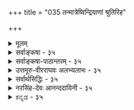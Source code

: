 +++
title = "035 तन्मात्रेष्विन्द्रियाणां श्रुतिरिह"

+++
<details><summary>मूलम्</summary>

तन्मात्रेष्विन्द्रियाणां श्रुतिरिह न लयं वक्ति किंतु प्रवेशं नो चेत्पृथ्व्यादिवाक्येष्विव हि लयपदं व्योम्नि चाक्षेषु च स्यात् ।  
भूतैराप्यायितत्वात्क्वचिदुपचरिता भौतिकत्वोक्तिरेषामन्नाप्तेजोमयत्वं श्रुतिरपि हि मनःप्राणवाचामुवाच ॥ ३५ ॥
</details>

<details><summary>सर्वाङ्कषा - ३५</summary>

। 

I 

ननु 'इन्द्रियाणि तन्मात्रेषु लीयन्ते' (सुबा.) इति सुबालोपनिषदि तन्मात्रेषु इन्द्रियाणां लयः श्रूयते । लयश्च सर्वत्रोपादानकारण एव । एवञ्च इन्द्रियाणां तन्मात्रेषु लयात्, तन्मात्राणां भूतसूक्ष्मरूपत्वात्, तेषामेवेन्द्रियोपादानत्वात् सिद्धं भौतिकत्वमिन्द्रियाणाम्, न त्वाहङ्कारिकत्वमिति शङ्कायामाह - तन्मात्रेष्वित्यादि । **श्रुतिः** = उक्तसौबालश्रुतिः इन्द्रियाणां तन्मात्रेषु लयं न वक्ति, किन्तु **प्रवेशम्** = संश्लेषमात्रम् । नो **चेत्** = एवमनङ्गीकारे **इह** = अस्यां श्रुतौ **लयपदम्** = ' लीयते' इति लयवाचकं पदं पृथ्व्यादि- **वाक्येष्विव** = 'पृथिव्यप्सु प्रलीयते' इत्यादिपूर्वतनवाक्येष्विव, **व्योम्नि** =आकाशविषये, अक्षेषु **च** = इन्द्रियविषये च स्यात्; न चैतदिष्टम् । 'आकाशमिन्द्रियेषु इन्द्रियाणि तन्मात्रेषु' (सुबा.) इति उपनिषदानुपूर्वी । 



36. 

[[78]]

भूतैराप्यायितत्वात् क्वचिदुपचरिता भौतिकत्वोक्तिरेषाम् 

अन्नाप्तेजोमयत्वं श्रुतिरपि हि मनः प्राणवाचामुवाच ॥35॥ 

[कर्मेन्द्रियसाधनम् ] 

रूपादिज्ञानसिद्धौ यदि करणतया कल्पनं धीन्द्रियाणां 

तद्वत् गत्यादिकर्मस्वपि करणतया सन्तु कर्मेन्द्रियाणि । 

आकाशस्य इन्द्रियेषु लयः संश् लेषमात्रमेव स्यात्, न तु मुख्यो लयः । आकाशस्येन्द्रियोपादानकत्वाभावात् । अतः तन्मात्रेषु इन्द्रियाणां लयः नात्र विवक्षितः । तस्मादिन्द्रियाणि अहङ्कारतत्त्वोपादानकान्येव ॥ 

ननु ' घ्राणमुक्तं पृथिव्याः ' 'वाय्वात्मकं स्पर्शनमामन्ति' इत्याद्यायुर्वेदवचनेषु इन्द्रियाणां भौतिकत्वमुक्तं किलेति शङ्कां परिहरति — भूतैरित्यादिना । क्वचित् **एषाम्** = इन्द्रियाणाम् भौतिकत्वोक्तिः भूतैराप्यायितत्वात् उपचरिता । आप्यायनं पोषणम्, उपोद्बलनं वा । तत्तद्भूतैः तत्तदिन्द्रियाप्यायनं वर्तत एव । अत उक्तवचनम् औपचारिकम्, न मुख्यमित्यवगन्तव्यम् । तत्र श्रुतावप्यौपचारिकप्रयोगे प्रमाणमाहअन्नेत्यादि । श्रुतिरपि हि मनः प्राणवाचमिअन्नाप्तेजोमयत्वा **आह** = 'अन्नमयं हि सौम्य मनः, आपोमयः प्राणः, तेजोमयी वाक्' (छां.6-5-4) इति हि श्रुतिः मनस अन्नमयत्वम्, प्राणस्याम्मयत्वम्, वाचस्तेजोमयत्वं चाह । तत्र मयडर्थः मुख्यः न कस्यापि संमतः । किन्तु पोषकत्वमादायौपचारिकः मयट् इत्येव सर्वसंमतम् । अतः श्रुतावप्यौपचारिकाः प्रयोगास्तात्पर्यविशेषगर्भा दृश्यन्त एव । तद्वदेवेन्द्रियाणां भौतिकत्वोक्तिरप्यौपचारिकी ॥ 

ननु मातापितृसहस्रेभ्योऽपि वत्सलतरं वेदाख्यं शास्त्रमित्यसकृदुच्यते । तादृशी मानवहितायैव प्रवृत्ता वाणी विवादस्यावकाशो यथा न लेशतोऽपि स्यात्, तथा किमिति सत्यं स्पष्टं नोपदिशतीति चेत्, किमित्यङ्ग! न जानासि, इममपि संशयं सैव दैवी वाक् परिहरत्यसकृत् 'परोक्षप्रिया इव हि देवाः । प्रत्यक्षद्विषः” इति । इदमपि 'अपात्रे सत्यं मा गच्छतु' इत्यभिप्रायेणैव । प्रसिद्धैव किलेयं श्रुतिः 'विद्या ह वै ब्राह्मणमाजगाम गोपाय मा शेवधिस्तेऽहमस्मि । असूयकायानृजवेऽयताय न मां ब्रूया वीर्यवती तदा स्याम् ॥' इति । इदमपि वा कुतः ? अन्यस्मै तु 'कर्मण्येवाधिकारस्ते मा फलेषु कदाचन' इत्युपदिश्यत इति चेत्, सत्यम् । तदप्यन्येषां हितायैव । 'अहिरेव विजानीयादहेः पादान्न संशयः' इति न्यायः प्रसिद्ध एव ॥ 

तपसैवाधिगम्येषु विषयेषु स्वबुद्धितः । विवदेयुर्यदि जनाः, किं कुर्याद्दिव्यवागपि । जिज्ञासेरन् यदात्मार्थं श्रद्धया विनयेन च । नूनं कृपामयी सैव किङ्कुर्याद्दिव्यवागियम् ॥ 

अन्तत आचार्यवर्यैश्शिक्षितं स्मर्तव्यम् - 'चिन्तासाफल्यमान्द्ये श्रमबाहुल्ये, तत्रोदासितव्यम्' इति ( जड. श्लो. 15, 64) ॥ ३५ ॥
</details>


<details><summary>सर्वाङ्कषा-पाठान्तरम् - ३५</summary>

ननु 'इन्द्रियाणि तन्मात्रेषु लीयन्ते' (सुबा.) इति युबालोपनिषदि तन्मात्रेषु इन्द्रियाणां लयः श्रूयते । लयश्च सर्वत्रोपादानकारण एव । एवञ्च इन्द्रियाणां तन्मात्रेषु लयात्‌, तन्मात्राणां भूतसूक्ष्मरूपत्वात्‌, तेषामेवेन्द्रियोपादानत्वात्‌ सिद्धं भौतिकत्वमिन्द्रियाणाम्‌, न त्वाहङ्कारिकत्वमिति शङ्कायामाह - तन्मात्रेष्वि- त्यादि । श्रुतिः = उक्तसौबालश्रुतिः इन्द्रियाणां तन्मात्रेषु लयं न वक्ति, किन्तु प्रवेशम्‌ = संश्लेषमात्रम्‌ । नो चेत्‌ = एवमनङ्गीकारे इह = अस्यां श्रुतौ लयपदम्‌ = 'लीयते' इति लयवाचकं पदं पृथ्व्यादि- वाक्येष्विव = 'पृथिव्यप्सु प्रलीयते' इत्यादिपूर्वतनवाक्येष्विव, व्योम्नि = आकाशविषये, अक्षेषु च = इन्द्रियविषये च स्यात्‌; न चैतदिष्टम्‌ । 'आकाशमिन्द्रियेषु इन्द्रियाणि तन्मात्रेषु' (सुबा.) इति उपनिषदानुपूर्वी ।   
आकाशस्य इन्द्रियेषु लयः संष्लेषमात्रमेव स्यात्‌, न तु मुख्यो लयः । आकाशस्येन्द्रियोपादानकत्वा- भावात्‌ । अतः तन्मात्रेषु इन्द्रियाणां लयः नात्र विवक्षितः । तस्मादिन्द्रियाणि अहङ्कारतत्त्वोपादानकान्येव ॥   
ननु 'घ्राणमुक्तं पृथिव्याः ' 'वाय्वात्मकं स्पर्शनमामन्ति' इत्याद्यायुर्वेदवचनेषु इन्द्रियाणां भौतिकत्वमुक्तं किलेति शङ्कां परिहरति – भूतैरित्यादिना । क्कचित्‌ एषाम्‌ = इन्द्रियाणां भौतिकत्वोक्तिः भूतैराप्यायित- त्वात्‌ उपचरिता । आप्यायनं पोषणम्‌, उपोद्वलनं वा । तत्तद्भूतेः तत्तदिन्द्रियाप्यायनं वर्तत एव । अत उक्तवचनम्‌ औपचारिकम्‌, न मुख्यमित्यवगन्तव्यम्‌ । तत्र श्रुतावप्यौपचारिकप्रयोगे प्रमाणमाह - अन्नेत्यादि । श्रुतिरपि हि मन: प्राणवाचामे अन्नाप्तेजोमयत्वम् आह = 'अन्नमयं हि सौम्य मनः, आपोमयः प्राणः, तेजोमयी वाक्‌' (छां .६-५-४) इति हि श्रुतिः मनस अन्नमयत्वम्‌, प्राणस्याम्मयत्वम्‌, वाचस्तेजोमयत्वं चाह । तत्र मयडर्थः मुख्यः न कस्यापि संमतः । किन्तु पोषकत्वमादायौपचारिकः मयट्‌ इत्येव सर्वसंमतम्‌ । अतः श्रुतावप्यौपचारिकाः प्रयोगास्तात्पर्यविशेषगर्भा दृश्यन्त एव । तद्वदेवेन्द्रियाणां भौतिकत्वोक्तिरप्यौपचारिकी ॥   
ननु मातापितृसहस्रेभ्योऽपि वत्सलतरं वेदाख्यं शास्त्रमित्यसकृदुच्यते । तादृशी मानवहितायैव प्रवृत्ता वाणी विवादस्यावकाशो यथा न लेशतोऽपि स्यात्‌, तथा किमिति सत्यं स्पष्टं नोपदिशतीति चेत्‌, किमित्यङ्ग! न जानासि, इममपि संशयं सैव दैवी वाक्‌ परिहरत्यसकृत्‌ 'परोक्षप्रिया इव हि देवाः । प्रत्यक्षद्विषः' इति । इदमपि 'अपात्रे सत्यं मा गच्छतु' इत्यभिप्रायेणैव । प्रसिद्धैव किलेयं श्रुतिः 'विद्या ह वै ब्राह्मणमाजगाम गोपाय मा शेवधिस्तेऽहमस्मि । असूयकायानृजवेऽयताय न मां ब्रूया वीर्यवती तदा स्याम्‌ ॥' इति । इदमपि वा कुतः? अन्यस्मै तु 'कर्मण्येवाधिकारस्ते मा फलेषु कदाचन' इत्युपदिश्यत इति चेत्‌, सत्यम्‌ । तदप्यन्येषां हितायैव । 'अहिरेव विजानीयादहेः पादान्न संशयः' इति न्यायः प्रसिद्ध एव ॥   
तपसैवाधिगम्येषु विषयेषु स्वबुद्धितः । विवदेयुर्यदि जनाः, किं कुर्याद्दिव्यवागपि ॥   
जिज्ञासेरन्‌ यदात्मार्थं श्रद्धया विनयेन च । नूनं कृपामयी सैव किङ्कुर्याद्दिव्यवागियम्‌ ॥   
अन्तत आचार्यवर्यैश्शिक्षितं स्मर्तव्यम्‌ - 'चिन्तासाफल्यमान्द्ये श्रमबाहुल्ये, तत्रोदासितव्यम्‌' इति (जड.श्लो.१५, ६४) ॥ ३५ ॥
</details>


<details><summary>उत्तमूरु-वीरराघवः अलभ्यलाभः - ३५</summary>

अनुमानादिना मा बाधि । श्रुत्या बाधादस्मन्मतसिद्धिरिति सौबालश्रुतिमादाय शंकते तन्मात्रेष्विति । भाव्यमिति । तथा च तत्र पर्यायेषु लीयत इति पठितं व्यर्थं स्यात् । तत्पाठ एवात्राननुषङ्गज्ञापक इति भावः । आकाशप्रकृतित्वम् । आकांशमिन्द्रियेष्विति वाक्यात् आकाशं प्रति इन्द्रियाणां प्रकृतित्वम् । उक्त इति । ''पृथिव्यप्सु प्रलीयते, आपस्तेजसि लीयन्ते, तेजो वायौ लीयते, वायुराकाशे लीयते, आकाशः......तन्मात्राणि भूतादौ लीयन्ते'' इति लयक्रमोक्त्या तद्वैपरीत्येन सृष्टिक्रम उक्तप्रायः । भूतादिपदञ्च भूतानामादिः कारणमित्यर्थकं तामसाहङ्कारमाकाशकारणमाह । न केवलमेतत् । ''भूतादेराकाशमाकाशाद्वायुर्वायोरग्निरग्नेरापोऽद्भ्यः पृथिवी” इति च प्रथमखण्डे । तथाचेन्द्रियस्य नाकाशं प्रति प्रकृतित्वमित्याशयः । तत्तदिन्द्रियाप्यायकेति । 'अन्नमयं हि सोम्य मनः, आपोमयः प्राणः, तेजोमयी वाक्' इत्यादि श्रुतेरिति भावः । तथाच साक्षात्परम्परया च स्वलीनसर्वकार्यकाकाशसंसर्गरूपो विशेष इह आकाशमिन्द्रियेषु इत्येत्र विवक्षित इति भावः । तदवस्थापत्त्या - परम्परया शब्दतन्मात्नावस्थापत्त्या । बहुवचनोपपत्तिः - इन्द्रियाणि तन्मात्रेष्विति सप्तम्यन्त बहुवचननोपपत्तिः । प्रथमान्तबहुवचननिर्वाहमप्येवमेवोपर्याह । अत्रैवमित्यादिवाक्यं क्वचित् कुण्डलितम् । व्याख्यातमिति । व्यासार्यैः सुबालोपनिषदीति शेषः; तत्रैतदानुपूर्व्युपलम्भात् । एवमेतद्व्याख्याप्रदर्शनात् तत्सामरस्याय तथैव व्याख्यायत इति सूच्यते । तेनेदमपि ध्वन्यते - वायुराकाशे लीयत इत्यन्तेन पृथिव्यादिकं भूतान्तरे लीयत इत्युक्तम् । स च स्वस्वतन्मात्रद्वारेति ग्राह्यम् । आकाशस्य तन्मात्रद्वारा तामसाहंकारे लयो वक्तव्यम् । ततः  
प्राक् स्थूलानां भूतानां स्वाप्यायितसर्वेन्द्रियगतभूतांशैः संसर्गो भवतीति वक्तव्यम् । स प्रथमवाक्यस्यार्थः । स च संसर्गः तादृशाप्यायकभूतविलयस्थानभूततन्मात्रांशानां स्थूलभूतविलयस्थानभूततन्मात्रैः साकं मेलनमेवेति इन्द्रियाणि तन्मात्रेष्विति वाक्यस्यार्थः । तत्र आकाशस्यैकत्वात् अन्येषाञ्च बहुत्वात् वचनभेदः । पृथिवी स्वाप्यायितघ्राणगतस्वांशैः संसृज्यते । घ्राणाप्यायकपृथिव्यंशहेतुगन्धतन्मात्रांशो महापृथिवीलयस्थानतन्मात्रांशे तत्काले संसृज्यते इत्येवं यथायथं सर्वं विवक्षितम् । अथ सर्वांशविशिष्टं शब्दतन्मात्रं भूतादौ लीयते इति उपरितनवाक्येनोच्यते इति । एतेन सात्त्विकाहंकारकार्याणामिन्द्रियाणां सात्त्विके, तामसाहंकारकार्याणां तन्मात्रादीनाञ्च तामसे पृथगेव लयसंभवात् इन्द्रियतन्मात्रमेलनवचनं किमर्थमिति शंका निरस्ता । पृथिव्यादितत्तद्भूतं स्वस्वलयकाले इन्द्रियगत - तदाप्यायायकस्वांशस्यापि संग्रहाय इन्द्रियेषु संसृज्यते । अथ महापृथिव्यादिः इन्द्रियगतपृथिव्याद्यंशश्च गन्धतन्मात्रादितामापद्यते । एवञ्चेन्द्रियगतभूतांशतन्मात्राणां महापृथिव्यादितन्मात्राणाञ्चैकीभावः । [तदनन्तरमेवाहंकारे तन्मात्रलयः] इत्यर्थ एव सर्वव्याख्यातात्पर्यम् । आप्यायकांशलयस्यापि ज्ञापनाय पृथगुक्तिरिति । आप्यायनमिति । न तूत्पादनमित्यर्थः । अनपियद्भिरिति । न हि लोम्नामोषधीषु अप्ययस्य = लयस्य संभवोऽस्तीति भावः । श्लोके क्वचिदित्यस्य महाभारतादावित्यर्थः । आप्यत्वमिति । नेत्यनुषंगः ॥ ३५ ॥
</details>


<details><summary>सर्वार्थसिद्धिः - ३५</summary>

ननु "इन्द्रियाणि तन्मात्रेष्विति श्रुत्या भौतिकत्वममीषां भातीत्यत्राह - तन्मात्रैष्विति ॥ पूर्वापरपर्यायेष्विव आकाशेन्द्रियादिपर्याययोर्लयो न पठ्यते । न चात्रानुषङ्गः कार्यः; सति गत्यन्तरेऽध्याहारवत्तस्याप्ययोगात् । अन्यथा द्वितीयादिषु सर्वेषु पर्यायेष्वप्यनुषङ्गेण भाव्यम्; वैरूप्यायोगात् । इन्द्रियाणामाकाशप्रकृतित्वं च सर्वोपबृंहणविरुद्धम् । अस्यां चोपनिषदि भूतादेराकाश आकाशाद्वायुरित्यादिः सृष्टिक्रम उक्तः । "षोडश विकारा" इति श्रुतेश्चासामञ्जस्यं स्यात् । अतो वरमधिकरणत्वोक्तिमात्रानुसारादाकाशस्येन्द्रियेषु, तेषां चाकाशारम्भकतन्मात्रेषु प्रवेशविशेषाभिधानमित्यभिप्रायेणाह - कितु प्रवेशमिति । अयं भावः -यद्यप्याकाशस्येन्द्रियैः प्रागपि संबन्धः, तथाऽपि तत्तदिन्द्रियाप्यायकभूतांशानां स्वकारणलयक्रमात् (आकाशदशापन्नत्वात्तदानीमिन्द्रियेष्वाकाशस्यैव संसर्गः । अनन्तरमाकाशे च शब्दतन्मात्रावस्थे तानीन्द्रियाणि शब्दतन्मात्रसंसर्गीणि भवन्ति । अतस्तन्मात्रान्तराणामपि तदवस्थापत्त्या तत्तदंशभेदविवक्षया बहुवचनोपपत्तिः । अतः "तन्मात्राणि भूतादौ लीयन्त इत्यपि बहुवचनं गतार्थम् । [अत्रैवं व्याख्यातम् - इन्द्रियाप्यायक-भूतांशानां सर्वेषामाकाशतापन्नत्वादाकाशस्यैव इन्द्रियसंसर्ग आसीत् ; पञ्चानामपि भूतानां शब्दतन्मात्रापन्नत्वादिन्द्रियाणि शब्दतन्मात्रांशभेदेषु संसृष्टान्यासन्निति । एवमनभ्युपगमे वाक्यवैरूप्यदोषं व्यनक्ति - नो चेदिति । ननु "श्रोत्रं नभो घ्राणमुक्तं पृथिव्या" इत्यारभ्य "वाय्वात्मकं स्पर्शनमामनन्ति" इत्युच्यते ; "नभः श्रोत्रं च तन्मयम्" इत्यादि च । अत आहङ्कारिकत्ववाक्यं परम्परया नेयनित्यत्राह -भूतैरिति । तदिदं व्यवस्थापितं वेदार्थसंग्रहे - "भूतैस्त्वाप्यायनं महाभारत उच्यते इति । इममेव न्यायम् "अन्नमयं हि सोम्य मन आपोमयः प्राणस्तेजोमयी वाक्" इत्यादिष्वपि योजयितुमाह - अन्नाप्तेजोमयत्वमिति । न खलु हैतुकैरपि मनसः पार्थिवत्वं कल्प्यते ; वायुरूपस्य प्राणस्याप्यत्वम् ; तस्मादाप्यायनपरत्वमेव तत्र वाच्यम्, एवमन्यत्रापि । "अग्निर्वाग्भूत्वा मुखं प्राविशत्, आदित्यश्चक्षुर्भूत्वाऽक्षिणी प्राविशदित्यादिषु तत्तद्देवताधिष्ठाने तात्पर्यम् ; "अग्निं वागप्येति" इत्यप्ययश्रुतिश्चाधिष्ठातृदेवतांशापक्रमणपरेत्यभाष्यत । "ओषधीर्लोमानि" इत्यादिना अनपियद्भिर्लोमादिभिस्सह पाठात् ॥ ३५ ॥ इतीन्द्रियाणामभौतिकत्वाहङ्कारिकत्वे ॥
</details>


<details><summary>नरसिंह-देवः आनन्ददायिनी - ३५</summary>

आक्षेपिकीं संगतिमाह - नन्विति । तन्मात्रेष्विति श्रुत्येति । कार्यस्योपादान एव लयनियमादिति भावः - पूर्वापरेति । 'पृथिव्यप्सु लीयते' इत्यारभ्य 'वायुराकाशे प्रलीयते' इति पठित्वा अनन्तरं आकाश इन्द्रियेषु इन्द्रियाणि तन्मात्रेषु तन्मात्राणि भूतादौ लीयन्ते इति पठ्यते; सर्वत्र लयपदं पठित्वा मध्ययोराकाशेन्द्रियपर्याययोर्लयपदं न पठ्यत इत्यर्थः । अन्यथेति - अत्र प्रकरणे अनुषङ्गस्याभिप्रेतत्वे इत्यर्थः । ननू श्रूयमाणस्थले अनुषङ्गासंभावात् यत्र न श्रूयते तत्रानुषङ्गोऽस्तु वैरूप्यं च सोढव्यमिति चेत्; अनुषङ्गं विनाप्यर्थबोघकत्वेन वाक्यपरिसमाप्तौ वैरूप्यमभ्युपगम्य तत्कल्पनायोगात् । सोपबृंहणैतदुपनिषद्विरोधाच्चानुषङ्गो न युक्त इत्याह - इन्द्रियाणामिति । भूतादिः - तामसाहङ्कारः । षोडशेति - विकाराणां न्यूनत्वप्रसङ्गादिति भावः । नन्वनुषङ्गाभावे कथं वाक्यपरिसमाप्तिरित्यत्राह - अतो वरमिति । नन्वेवमपि प्रवेशनक्रियाया अश्रवणात् तदध्याहारादनुषङ्ग एव वरमित्यत्राह - अयं भाव इति । संसर्ग एव प्रवेशः; स च सप्तम्यर्थ इति नाध्याहार इति भावः । ननु सर्वेषामाप्यायकभूतानां तत्तन्मात्राणां च लयक्रमेण आकाशदशापत्तिः तस्यापि लयक्रमाच्छब्दतन्मात्रतापत्तिरिति तन्मात्रसंसर्गे इन्द्रियाणि तन्मात्रेष्विति सप्तमीबहुवचनमनुपपन्नं; शब्दतन्मात्रस्यैकत्वात् इत्यत आह - अत इति । लयक्रमतः तन्मात्रान्तराणामपि शव्दतन्मात्रतापत्तौ तत्तदंशभेदस्य तत्र सत्त्वादित्यर्थः । एवं प्रथमाबहुवचनमप्यनुपपन्नमित्याह -अतस्तन्मात्राणीति । अंशभेदविवक्षात इत्यर्थः । ननु आकाशस्य प्राक्तनसंबन्धापेक्षया इन्द्रियै-स्संबन्धान्तरं वाच्यं; नचाप्यायकभूतानामाकाशतापत्तिमात्रेण तत्संभवतीत्याह - अत्रैवमिति । भाष्ये इति शेषः । 'आप्यायकानां भूतानामिन्द्रियैस्संबन्धविशेषोऽस्ति । इन्द्रियसंबन्धविशेषवतां मूतानामाकाशतापन्नत्वे तत्र तत्संबन्धोऽप्याकाशे पर्यवसितः । तथा तत्संबन्धापन्नस्यैवाकाशस्य तन्मात्रतापन्नत्वे तस्संबन्धाश्रयतन्मात्रसं(तत्सं)बन्ध इन्द्रियाणामासीदित्यर्थः' इति व्याख्यातमित्यर्थः । यद्वा उक्तार्थे अभियुक्तसंमतिमाह - अत्रैवमिति । आहङ्कारिकत्वेऽप्युपबृंहणविरोधमाशङ्क्य परिहरति - ननु श्रोत्रं नभ इति । परिहारप्रकारमाह - तदिदमिति । ननु महाभारतवचनादाप्यायनमस्तु; उपबृंहणान्तराद्भौतिकत्वं चास्त्विति चेत्; न; भौतिकत्वोपबृंहणस्य आहङ्कारिकत्वश्रुतेश्चान्यतरस्यान्यथासिद्धौ वाच्यायां श्रुते प्राबल्यात् तदनुरोधादुपबृंहणं व्यवस्थाप्यम् । किंच 'स्मृत्यनवकाशदोषप्रसङ्ग इति चेन्नान्यस्सृत्यनवकाशदोषप्रसङ्गात्' इत्यादिन्यायेनापि महाभारतवचनानुसारित्वमिति भावः । तत्र युक्तिमाह - न खल्विति । अन्यपरत्वस्य परेणावश्यं वाच्यत्वादित्यर्थः । ननु 'अग्निर्वाग्भूत्वा' इत्यादिना उत्पत्तिः; 'अग्निं वागप्येति' इति लयश्च श्रूयते इत्यत्राह - अन्यत्रापीति । देवताप्रवेशाक्रमणपरत्वात् नोत्पत्तिलयपरत्वमित्यर्थः ॥ ३५ ॥  
 इन्द्रियाणां भौतिकत्वभङ्गः तदाहङ्कारिकत्वं श्रुत्याद्यर्थनिर्वाहश्च
</details>


<details><summary>ಕನ್ನಡ - ३५</summary>

49

तन्मात्रेनियाणां श्रुतिरिह न लयंव किन्तु प्रवेशं नोचेत्पादिवाक्यळ्ळु वहिलयपदंवॊम्मॆ चाक्षेषुचस्यात् भूतैराष्यायिता चिदुपचरिता भौतिकरेषां अन्यास्तेजोमयत्वं श्रुतिरसि हि मनःप्राणवाचामुवाच

e

सुबालोपनिषत्तिनल्लि 'इन्द्रियाणि तन्मात्रेषु लीय' ऎन्दु इन्द्रियगळु तन्मात्रगळल्लि लयिसुत्तवॆ ऎन्दु हेळिदॆ. यावुदरिन्द यावुदु हुट्टुवुदो, अदरल्ले अदु लयिसुत्तदॆ; ऎम्ब नियम विरुवुदरिन्द तन्मात्रगळिन्द इन्द्रियगळु हुट्टुत्तवॆ ऎन्दागुत्तदॆ. आद्दरिन्द अहङ्कारतत्त्वदिन्द अवु हुट्टुत्तवॆ' ऎम्बुदु हेगॆ सरियागु वुदु ? ऎम्ब संशयवन्नु परिहरिसुत्तारॆ-श्रुतिः तन्मात्रेषु इ) याणां लयं न व्यक्ति - सुबालश्रुति तन्मात्रगळल्लि इन्द्रियगळ लयवन्नु हेळुत्तिल्ल, किन्तु प्रवेशं वक्ति मत्तेनॆन्दरॆ अदरॊन्दिगॆ सेरुवुदन्नु मात्र हेळुत्तदॆ. नो चेत् पृथा दिवाक्यव हि लयपदं वोम्मि चाक्षेषु च स्यात् - हीगॆ हेळदे लयवन्ने हेळुवुदादरॆ 'पृथिव्यप्प प्रलीयते' इत्यादि वाक्यगळन्तॆ 'लीयते' ऎम्ब पद आकाश मत्तु इन्द्रिय ऎरडरल्लू अन्वयिसबेकागुत्तदॆ.

च

“आकाशमियेषु लीयते' ऎम्बल्लि आकाशक्कॆ इन्द्रियगळल्लि लय हेळिरुवुदन्नु यारू ऒप्पिल्लवाद्दरिन्द, अल्लि लयवॆन्दरॆ अदरॊन्दिगॆ सेरुवुदु मात्रवे अर्थ ऎन्दु हेळबेकु. ई अर्थ इन्द्रियगळ विषयदल्लू समान.

क्वचित् एषां भूतैः आस्कायितत्वात् भौतिकक्तिः कॆलवु कडॆयल्लि ई इन्द्रियगळु पञ्चभूतगळिन्द सहायवन्नु पडॆयु वुदरिन्द भौतिकत्ववन्नु हेळिरुवुदागिदॆ.

श्रुतिरसि मनःप्राणवाचां

अन्यास्तेजोमयत्वं

उवाच हि-श्रुतियू सह मनस्सु अन्नमय, प्राणवु आपोमय, वाक्कु तेजोमय ऎन्दु 'अन्नमयं हि सौम्य मनः आपोमयः प्राणः तेजोमयीवाक्' ऎन्दु हेळिदॆयष्टॆ.

वास्तविकवागि मनस्सु अहङ्कारदिन्दलू, प्राण वायुविशेषवा द्दरिन्द आकाशदिन्दलू, वागिन्द्रिय अहङ्कारदिन्दलू हुट्टुवुदरिन्द

रूपादिज्ञानसिद् यदि करणतया कल्पनं धीयाणां तद्वद त्यादिकर्मस्वपि करणतया सन्तु कर्मेयाणि कर्मज्ञानाक्षहेतोस्समपरिहरणा ह्यन्यथासिद्धि शङ्क

तस्मादेकादशाक्षाण्यपि निगमविदॆ मन्यते न्यायपूर्व०॥ श्रुति हागॆ हेळिद मात्रक्कॆ यथाश्रुतवाद अर्थवन्नु हेळलु साध्यविल्ल. अन्न मुन्तादवु मनस्सु मुन्तादवक्कॆ पोषकवाद्दरिन्द अन्नमय ऎन्दु हेळिदॆ. हागॆये प्रकृतदल्लू यथासम्भव निर्वहिसिकॊळ्ळबेकु ऎन्दु तात्पर्य ॥ ३५ ।
</details>

